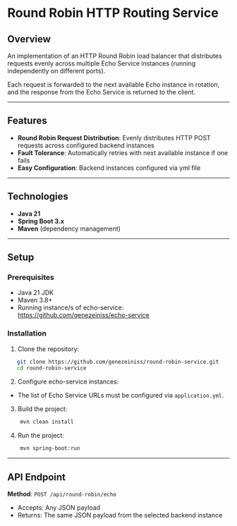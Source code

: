 # Round Robin HTTP Routing Service

## Overview

An implementation of an HTTP Round Robin load balancer that distributes requests evenly across multiple Echo Service instances (running independently on different ports).

Each request is forwarded to the next available Echo instance in rotation, and the response from the Echo Service is returned to the client.

---
## Features
- **Round Robin Request Distribution**: Evenly distributes HTTP POST requests across configured backend instances
- **Fault Tolerance**: Automatically retries with next available instance if one fails
- **Easy Configuration**: Backend instances configured via yml file

---
## **Technologies**
- **Java 21**
- **Spring Boot 3.x**
- **Maven** (dependency management)

---
## **Setup**
### Prerequisites
- Java 21 JDK
- Maven 3.8+
- Running instance/s of echo-service: https://github.com/genezeiniss/echo-service

### Installation
1. Clone the repository:
```bash
   git clone https://github.com/genezeiniss/round-robin-service.git
   cd round-robin-service
```

2. Configure echo-service instances:

- The list of Echo Service URLs must be configured via `application.yml`.


3. Build the project:
```bash
    mvn clean install
```

4. Run the project:

```bash
    mvn spring-boot:run
```


---
## API Endpoint

**Method**: `POST /api/round-robin/echo`
- Accepts: Any JSON payload
- Returns: The same JSON payload from the selected backend instance